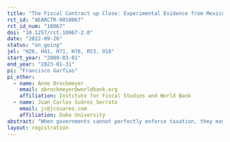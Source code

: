 ```yaml
---
title: "The Fiscal Contract up Close: Experimental Evidence from Mexico City"
rct_id: "AEARCTR-0010067"
rct_id_num: "10067"
doi: "10.1257/rct.10067-2.0"
date: "2022-09-26"
status: "on_going"
jel: "H26, H41, H71, H76, R53, O18"
start_year: "2009-03-01"
end_year: "2023-01-31"
pi: "Francisco Garfias"
pi_other:
  - name: Anne Brockmeyer
    email: abrockmeyer@worldbank.org
    affiliation: Institute for Fiscal Studies and World Bank
  - name: Juan Carlos Suárez Serrato
    email: jc@jcsuarez.com
    affiliation: Duke University
abstract: "When governments cannot perfectly enforce taxation, they may seek to exchange services for voluntary citizen tax compliance. This fiscal contract requires that tax morale responds to public service provision. In this paper, we present experimental evidence of the impact of local public infrastructure on tax compliance, leveraging a large public investment experiment and individual property tax records from Mexico City."
layout: registration
---
```


